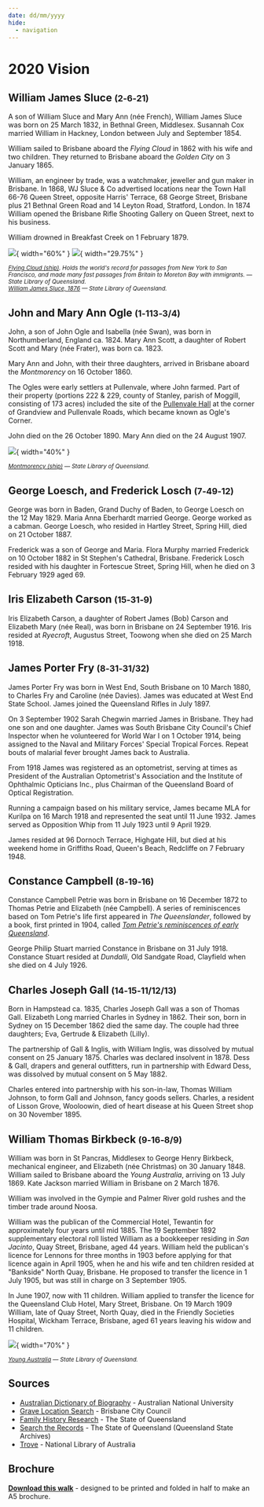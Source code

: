 ```yaml
---
date: dd/mm/yyyy
hide:
  - navigation
---
```


# 2020 Vision 

<!-- 

![](../assets/john-devoy-residence-1908.jpg){ width="70%" }  

*<small>[Devoy residence in Ashgrove, Brisbane, ca. 1908](http://onesearch.slq.qld.gov.au/permalink/f/1upgmng/slq_alma21218171470002061). The Devoy residence was in Three Mile Scrub Road (now Ashgrove Avenue), off Waterworks Road. John Devoy was the manager of Castlemaine Perkins. — State Library of Queensland.</small>*

-->

<!-- 

???+ directions "Directions" 

    Starting point
    Walking directions to first headstone... is the grave of...
    
    ![](../assets/404.png){ width="15%" }

-->

## William James Sluce <small>(2‑6‑21)</small>

A son of William Sluce and Mary Ann (née French), William James Sluce was born on 25 March 1832, in Bethnal Green, Middlesex.
Susannah Cox married William in Hackney, London between July and September 1854. 

William sailed to Brisbane aboard the *Flying Cloud* in 1862 with his wife and two children. They returned to Brisbane aboard the *Golden City* on 3 January 1865.

William, an engineer by trade, was a watchmaker, jeweller and gun maker in Brisbane. In 1868, WJ Sluce & Co advertised locations near the Town Hall 66-76 Queen Street, opposite Harris' Terrace, 68 George Street, Brisbane plus 21 Bethnal Green Road and 14 Leyton Road, Stratford, London. In 1874 William opened the Brisbane Rifle Shooting Gallery on Queen Street, next to his business.

William drowned in Breakfast Creek on 1 February 1879.

![](../assets/flying-cloud-ship.jpg){ width="60%" }  ![](../assets/william-james-sluce.jpg){ width="29.75%" }  

*<small>[Flying Cloud (ship)](http://onesearch.slq.qld.gov.au/permalink/f/1upgmng/slq_alma21220145060002061). Holds the world's record for passages from New York to San Francisco, and made many fast passages from Britain to Moreton Bay with immigrants. — State Library of Queensland.</small>* <br>
*<small>[William James Sluce, 1876](http://onesearch.slq.qld.gov.au/permalink/f/1upgmng/slq_alma21220151590002061) — State Library of Queensland.</small>*

<!-- 

??? directions "Directions" 

    
    Walking directions to next headstone... is the grave of...
    
    ![](../assets/404.png){ width="15%" }
    
-->

## John and Mary Ann Ogle <small>(1‑113‑3/4)</small>

John, a son of John Ogle and Isabella (née Swan), was born in Northumberland, England ca. 1824. Mary Ann Scott, a daughter of Robert Scott and Mary (née Frater), was born ca. 1823.

Mary Ann and John, with their three daughters, arrived in Brisbane aboard the *Montmorency* on 16 October 1860.

The Ogles were early settlers at Pullenvale, where John farmed. Part of their property (portions 222 & 229, county of Stanley, parish of Moggill, consisting of 173 acres) included the site of the [Pullenvale Hall](https://g.page/thepullenvalehall) at the corner of Grandview and Pullenvale Roads, which became known as Ogle's Corner.

John died on the 26 October 1890. Mary Ann died on the 24 August 1907.

![](../assets/montmorency-ship.jpg){ width="40%" }  

*<small>[Montmorency (ship)](http://onesearch.slq.qld.gov.au/permalink/f/1upgmng/slq_alma21220157310002061) — State Library of Queensland.</small>*


## George Loesch, and Frederick Losch <small>(7‑49‑12)</small>

<!-- Why the different surnames? -->

George was born in Baden, Grand Duchy of Baden, to George Loesch on the 12 May 1829. Maria Anna Eberhardt married George. George worked as a cabman. George Loesch, who resided in Hartley Street, Spring Hill, died on 21 October 1887.

Frederick was a son of George and Maria. Flora Murphy married Frederick on 10 October 1882 in St Stephen's Cathedral, Brisbane. Frederick Losch resided with his daughter in Fortescue Street, Spring Hill, when he died on 3 February 1929 aged 69.

## Iris Elizabeth Carson <small>(15‑31‑9)</small>

Iris Elizabeth Carson, a daughter of Robert James (Bob) Carson and Elizabeth Mary (née Real), was born in Brisbane on 24 September 1916. Iris resided at *Ryecroft*, Augustus Street, Toowong when she died on 25 March 1918. 

## James Porter Fry <small>(8‑31‑31/32)</small>

James Porter Fry was born in West End, South Brisbane on 10 March 1880, to Charles Fry and Caroline (née Davies). James was educated at West End State School. James joined the Queensland Rifles in July 1897.

On 3 September 1902 Sarah Chegwin married James in Brisbane. They had one son and one daughter. James was South Brisbane City Council's Chief Inspector when he volunteered for World War I on 1 October 1914, being assigned to the Naval and Military Forces' Special Tropical Forces. Repeat bouts of malarial fever brought James back to Australia.

From 1918 James was registered as an optometrist, serving at times as President of the Australian Optometrist's Association and the Institute of Ophthalmic Opticians Inc., plus Chairman of the Queensland Board of Optical Registration.

Running a campaign based on his military service, James became MLA for Kurilpa on 16 March 1918 and represented the seat until 11 June 1932. James served as Opposition Whip from 11 July 1923 until 9 April 1929. 

James resided at 96 Dornoch Terrace, Highgate Hill, but died at his weekend home in Griffiths Road, Queen's Beach, Redcliffe on 7 February 1948.

## Constance Campbell <small>(8‑19‑16)</small>

Constance Campbell Petrie was born in Brisbane on 16 December 1872 to Thomas Petrie and Elizabeth (née Campbell). A series of reminiscences based on Tom Petrie's life first appeared in *The Queenslander*, followed by a book, first printed in 1904, called *[Tom Petrie's reminiscences of early Queensland](http://onesearch.slq.qld.gov.au/permalink/f/6ia4ku/slq_alma21136083760002061)*.

George Philip Stuart married Constance in Brisbane on 31 July 1918. Constance Stuart resided at *Dundalli*, Old Sandgate Road, Clayfield when she died on 4 July 1926.

## Charles Joseph Gall <small>(14‑15‑11/12/13)</small>

Born in Hampstead ca. 1835, Charles Joseph Gall was a son of Thomas Gall. Elizabeth Long married Charles in Sydney in 1862. Their son, born in Sydney on 15 December 1862 died the same day. The couple had three daughters; Eva, Gertrude & Elizabeth (Lilly).

The partnership of Gall & Inglis, with William Inglis, was dissolved by mutual consent on 25 January 1875. Charles was declared insolvent in 1878. Dess & Gall, drapers and general outfitters, run in partnership with Edward Dess, was dissolved by mutual consent on 5 May 1882.

Charles entered into partnership with his son-in-law, Thomas William Johnson, to form Gall and Johnson, fancy goods sellers.
Charles, a resident of Lisson Grove, Wooloowin, died of heart disease at his Queen Street shop on 30 November 1895.

## William Thomas Birkbeck <small>(9‑16‑8/9)</small>

William was born in St Pancras, Middlesex to George Henry Birkbeck, mechanical engineer, and Elizabeth (née Christmas) on 30 January 1848. William sailed to Brisbane aboard the *Young Australia*, arriving on 13 July 1869. Kate Jackson married William in Brisbane on 2 March 1876. 

William was involved in the Gympie and Palmer River gold rushes and the timber trade around Noosa.

William was the publican of the Commercial Hotel, Tewantin for approximately four years until mid 1885. The 19 September 1892 supplementary electoral roll listed William as a bookkeeper residing in *San Jacinto*, Quay Street, Brisbane, aged 44 years. William held the publican's licence for Lennons for three months in 1903 before applying for that licence again in April 1905, when he and his wife and ten children resided at "Bankside" North Quay, Brisbane. He proposed to transfer the licence in 1 July 1905, but was still in charge on 3 September 1905.

In June 1907, now with 11 children. William applied to transfer the licence for the Queensland Club Hotel, Mary Street, Brisbane.
On 19 March 1909 William, late of Quay Street, North Quay, died in the Friendly Societies Hospital, Wickham Terrace, Brisbane, aged 61 years leaving his widow and 11 children. 

![](../assets/young-australia-ship.jpg){ width="70%" }  

*<small>[Young Australia](http://onesearch.slq.qld.gov.au/permalink/f/1upgmng/slq_alma21219330430002061) — State Library of Queensland.</small>*


## Sources

- [Australian Dictionary of Biography](https://adb.anu.edu.au) - Australian National University
- [Grave Location Search](https://graves.brisbane.qld.gov.au) - Brisbane City Council
- [Family History Research](https://www.familyhistory.bdm.qld.gov.au) - The State of Queensland
- [Search the Records](https://www.qld.gov.au/recreation/arts/heritage/archives/search-the-records) - The State of Queensland (Queensland State Archives)
- [Trove](https://trove.nla.gov.au) - National Library of Australia

<div class="noprint" markdown="1">

## Brochure

**[Download this walk](../assets/guides/2020-vision.pdf)** - designed to be printed and folded in half to make an A5 brochure.

</div>
